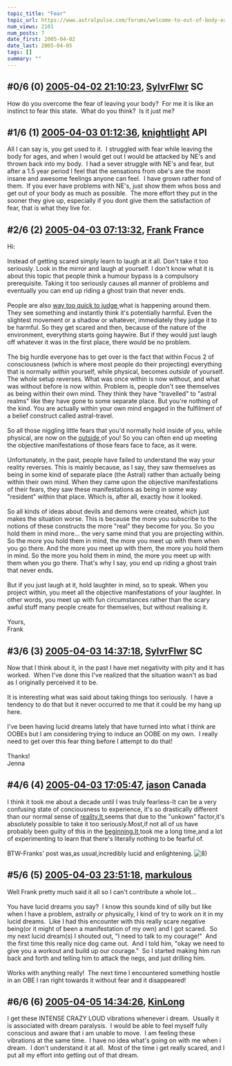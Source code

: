 ```yaml
---
topic_title: "Fear"
topic_url: https://www.astralpulse.com/forums/welcome-to-out-of-body-experiences!/fear-18319
num_views: 2101
num_posts: 7
date_first: 2005-04-02
date_last: 2005-04-05
tags: []
summary: ""
---
```


## \#0/6 (0) [2005-04-02 21:10:23](https://www.astralpulse.com/forums/index.php?msg=158766), [SylvrFlwr](https://www.astralpulse.com/forums/profile/?u=8754) SC ##
<section>
How do you overcome the fear of leaving your body?  For me it is like an instinct to fear this state.  What do you think?  Is it just me?
</section>

## \#1/6 (1) [2005-04-03 01:12:36](https://www.astralpulse.com/forums/index.php?msg=158780), [knightlight](https://www.astralpulse.com/forums/profile/?u=8736) API ##
<section>
All I can say is, you get used to it.  I struggled with fear while leaving the body for ages, and when I would get out I would be attacked by NE's and thrown back into my body.  I had a sever struggle with NE's and fear, but after a 1.5 year period I feel that the sensations from obe's are the most insane and awesome feelings anyone can feel.  I have grown rather fond of them.  If you ever have problems with NE's, just show them whos boss and get out of your body as much as possible.  The more effort they put in the sooner they give up, especially if you dont give them the satisfaction of fear, that is what they live for.
</section>

## \#2/6 (2) [2005-04-03 07:13:32](https://www.astralpulse.com/forums/index.php?msg=158795), [Frank](https://www.astralpulse.com/forums/profile/?u=359) France ##
<section>
Hi:
<br>
<br>
Instead of getting scared simply learn to laugh at it all. Don't take it too seriously. Look in the mirror and laugh at yourself. I don't know what it is about this topic that people think a humour bypass is a compulsory prerequisite. Taking it too seriously causes all manner of problems and eventually you can end up riding a ghost train that never ends.
<br>
<br>
People are also
<u>
 way too quick to judge
</u>
what is happening around them. They see something and instantly think it's potentially harmful. Even the slightest movement or a shadow or whatever, immediately they judge it to be harmful. So they get scared and then, because of the nature of the environment, everything starts going haywire. But if they would just laugh off whatever it was in the first place, there would be no problem.
<br>
<br>
The big hurdle everyone has to get over is the fact that within Focus 2 of consciousness (which is where most people do their projecting) everything that is normally
<i>
 within
</i>
yourself, while physical, becomes
<i>
 outside
</i>
of yourself. The whole setup reverses. What was once within is now without, and what was without before is now within. Problem is, people don't see themselves as being within their own mind. They think they have "travelled" to "astral realms" like they have gone to some separate place. But you're nothing of the kind. You are actually within your own mind engaged in the fulfilment of a belief construct called astral-travel.
<br>
<br>
So all those niggling little fears that you'd normally hold inside of you, while physical, are now on the
<u>
 outside
</u>
of you! So you can often end up meeting the objective manifestations of those fears face to face, as it were.
<br>
<br>
Unfortunately, in the past, people have failed to understand the way your reality reverses. This is mainly because, as I say, they saw themselves as being in some kind of separate place (the Astral) rather than actually being within their own mind. When they came upon the objective manifestations of their fears, they saw these manifestations as being in some way "resident" within that place. Which is, after all, exactly how it looked.
<br>
<br>
So all kinds of ideas about devils and demons were created, which just makes the situation worse. This is because the more you subscribe to the notions of these constructs the more "real" they become for you. So you hold them in mind more... the very same mind that you are projecting within. So the more you hold them in mind, the more you meet up with them when you go there. And the more you meet up with them, the more you hold them in mind. So the more you hold them in mind, the more you meet up with them when you go there. That's why I say, you end up riding a ghost train that never ends.
<br>
<br>
But if you just laugh at it, hold laughter in mind, so to speak. When you project within, you meet all the objective manifestations of your laughter. In other words, you meet up with fun circumstances rather than the scary awful stuff many people create for themselves, but without realising it.
<br>
<br>
Yours,
<br>
Frank
</section>

## \#3/6 (3) [2005-04-03 14:37:18](https://www.astralpulse.com/forums/index.php?msg=158812), [SylvrFlwr](https://www.astralpulse.com/forums/profile/?u=8754) SC ##
<section>
Now that I think about it, in the past I have met negativity with pity and it has worked.  When I've done this I've realized that the situation wasn't as bad as I originally perceived it to be.
<br>
<br>
It is interesting what was said about taking things too seriously.  I have a tendency to do that but it never occurred to me that it could be my hang up here.
<br>
<br>
I've been having lucid dreams lately that have turned into what I think are OOBEs but I am considering trying to induce an OOBE on my own.  I really need to get over this fear thing before I attempt to do that!
<br>
<br>
Thanks!
<br>
Jenna
</section>

## \#4/6 (4) [2005-04-03 17:05:47](https://www.astralpulse.com/forums/index.php?msg=158830), [jason](https://www.astralpulse.com/forums/profile/?u=1099) Canada ##
<section>
I think it took me about a decade until I was truly fearless-It can be a very confusing state of conciousness to experience, it's so drastically different than our normal sense of
<a class="bbc_link" href="https://www.astralpulse.com/forums///reality.it" rel="noopener" target="_blank">
 reality.It
</a>
seems that due to the "unkown" factor,it's absolutely possible to take it too seriously.Most,if not all of us have probably been guilty of this in the
<a class="bbc_link" href="https://www.astralpulse.com/forums///beginning.it" rel="noopener" target="_blank">
 beginning.It
</a>
took me a long time,and a lot of experimenting to learn that there's literally nothing to be fearful of.
<br>
<br>
BTW-Franks' post was,as usual,incredibly lucid and enlightening.
<img alt="8)" class="smiley" src="https://www.astralpulse.com/forums/Smileys/fugue/cool.png" title="Cool"/>
</section>

## \#5/6 (5) [2005-04-03 23:51:18](https://www.astralpulse.com/forums/index.php?msg=158879), [markulous](https://www.astralpulse.com/forums/profile/?u=7426)  ##
<section>
Well Frank pretty much said it all so I can't contribute a whole lot...
<br>
<br>
You have lucid dreams you say?  I know this sounds kind of silly but like when I have a problem, astrally or physically, I kind of try to work on it in my lucid dreams.  Like I had this encounter with this really scare negative being(or it might of been a manifestation of my own) and I got scared.  So my next lucid dream(s) I shouted out, "I need to talk to my courage!"  And the first time this really nice dog came out.  And I told him, "okay we need to give you a workout and build up our courage."  So I started making him run back and forth and telling him to attack the negs, and just drilling him.
<br>
<br>
Works with anything really!  The next time I encountered something hostile in an OBE I ran right towards it without fear and it disappeared!
</section>

## \#6/6 (6) [2005-04-05 14:34:26](https://www.astralpulse.com/forums/index.php?msg=159111), [KinLong](https://www.astralpulse.com/forums/profile/?u=8779)  ##
<section>
I get these INTENSE CRAZY LOUD vibrations whenever i dream.  Usually it is associated with dream paralysis.  I would be able to feel myself fully conscious and aware that i am unable to move.  I am feeling these vibrations at the same time.  I have no idea what's going on with me when i dream.  I don't understand it at all.  Most of the time i get really scared, and I put all my effort into getting out of that dream.
</section>
